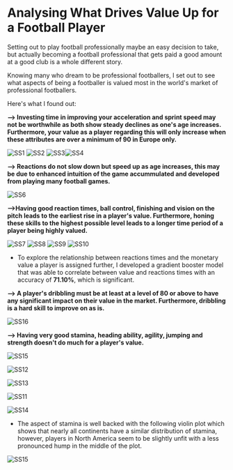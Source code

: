 
# Analysing What Drives Value Up for a Football Player

Setting out to play football professionally maybe an easy decision to take, but actually becoming a football professional that gets paid a good amount at a good club is a whole different story.

Knowing many who dream to be  professional footballers, I set out to see what aspects of being a footballer is valued most in the world's  market of professional footballers.

Here's what I found out:

**--> Investing time in improving your acceleration and sprint speed may not be worthwhile as both show steady declines as one's age increases. Furthermore, your value as a player regarding this will only increase when these attributes are over a minimum of 90 in Europe only.**
  
  ![SS1](https://github.com/VishRMehta/Football-2024-2025-Analysis/blob/main/football-images/Screenshot%202024-08-06%20at%2023.28.27.png) ![SS2](https://github.com/VishRMehta/Football-2024-2025-Analysis/blob/main/football-images/Screenshot%202024-08-06%20at%2023.28.35.png) ![SS3](https://github.com/VishRMehta/Football-2024-2025-Analysis/blob/main/football-images/Screenshot%202024-08-06%20at%2023.29.49.png)![SS4](https://github.com/VishRMehta/Football-2024-2025-Analysis/blob/main/football-images/Screenshot%202024-08-06%20at%2023.29.58.png)

**--> Reactions do not slow down but speed up as age increases, this may be due to enhanced intuition of the game accummulated and developed from playing many football games.**

![SS6](https://github.com/VishRMehta/Football-2024-2025-Analysis/blob/main/football-images/Screenshot%202024-08-06%20at%2023.30.55.png)

**-->Having good reaction times, ball control, finishing and vision on the pitch leads to the earliest rise in a player's value. Furthermore, honing these skills to the highest possible level leads to a longer time period of a player being highly valued.**

![SS7](https://github.com/VishRMehta/Football-2024-2025-Analysis/blob/main/football-images/Screenshot%202024-08-06%20at%2023.30.21.png)
![SS8](https://github.com/VishRMehta/Football-2024-2025-Analysis/blob/main/football-images/Screenshot%202024-08-06%20at%2023.49.51.png)
![SS9](https://github.com/VishRMehta/Football-2024-2025-Analysis/blob/main/football-images/Screenshot%202024-08-06%20at%2023.50.15.png)
![SS10](https://github.com/VishRMehta/Football-2024-2025-Analysis/blob/main/football-images/Screenshot%202024-08-06%20at%2023.50.23.png)

* To explore the relationship between reactions times and the monetary value a player is assigned further, I developed a gradient booster model that was able to correlate between value and reactions times with an accuracy of **71.10%**, which is significant.

**--> A player's dribbling must be at least at a level of 80 or above to have any significant impact on their value in the market. Furthermore, dribbling is a hard skill to improve on as is.**

![SS16](https://github.com/VishRMehta/Football-2024-2025-Analysis/blob/main/football-images/Screenshot%202024-08-07%20at%2000.17.34.png)

**--> Having very good stamina, heading ability, agility, jumping and strength doesn't do much for a player's value.**

![SS15](https://github.com/VishRMehta/Football-2024-2025-Analysis/blob/main/football-images/Screenshot%202024-08-07%20at%2000.17.18.png)

![SS12](https://github.com/VishRMehta/Football-2024-2025-Analysis/blob/main/football-images/Screenshot%202024-08-06%20at%2023.31.23.png)

![SS13](https://github.com/VishRMehta/Football-2024-2025-Analysis/blob/main/football-images/Screenshot%202024-08-06%20at%2023.31.34.png)

![SS11](https://github.com/VishRMehta/Football-2024-2025-Analysis/blob/main/football-images/Screenshot%202024-08-06%20at%2023.31.17.png)

![SS14](https://github.com/VishRMehta/Football-2024-2025-Analysis/blob/main/football-images/Screenshot%202024-08-06%20at%2023.32.26.png)

* The aspect of stamina is well backed with the following violin plot which shows that nearly all continents have a similar distribution of stamina, however, players in North America seem to be slightly unfit with a less pronounced hump in the middle of the plot.

![SS15](https://github.com/VishRMehta/Football-2024-2025-Analysis/blob/main/football-images/Screenshot%202024-08-06%20at%2023.35.25.png)



